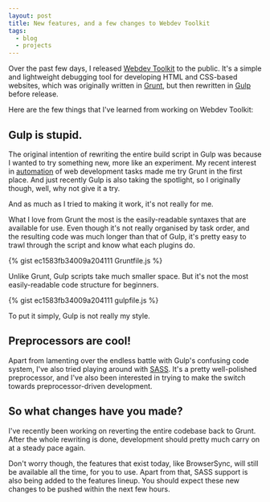 ```yaml
---
layout: post
title: New features, and a few changes to Webdev Toolkit
tags:
  - blog
  - projects
---
```


Over the past few days, I released [Webdev Toolkit](https://github.com/resir014/Webdev-Toolkit) to the public. It's a simple and lightweight debugging tool for developing HTML and CSS-based websites, which was originally written in [Grunt](http://gruntjs.com/), but then rewritten in [Gulp](http://gulpjs.com/) before release.

Here are the few things that I've learned from working on Webdev Toolkit:

## Gulp is stupid.

The original intention of rewriting the entire build script in Gulp was because I wanted to try something new, more like an experiment. My recent interest in [automation](http://xkcd.com/1319/) of web development tasks made me try Grunt in the first place. And just recently Gulp is also taking the spotlight, so I originally though, well, why not give it a try.

And as much as I tried to making it work, it's not really for me.

What I love from Grunt the most is the easily-readable syntaxes that are available for use. Even though it's not really organised by task order, and the resulting code was much longer than that of Gulp, it's pretty easy to trawl through the script and know what each plugins do.

{% gist ec1583fb34009a204111 Gruntfile.js %}

Unlike Grunt, Gulp scripts take much smaller space. But it's not the most easily-readable code structure for beginners.

{% gist ec1583fb34009a204111 gulpfile.js %}

To put it simply, Gulp is not really my style.

## Preprocessors are cool!

Apart from lamenting over the endless battle with Gulp's confusing code system, I've also tried playing around with [SASS](http://sass-lang.com/). It's a pretty well-polished preprocessor, and I've also been interested in trying to make the switch towards preprocessor-driven development.

## So what changes have you made?

I've recently been working on reverting the entire codebase back to Grunt. After the whole rewriting is done, development should pretty much carry on at a steady pace again.

Don't worry though, the features that exist today, like BrowserSync, will still be available all the time, for you to use. Apart from that, SASS support is also being added to the features lineup. You should expect these new changes to be pushed within the next few hours.
